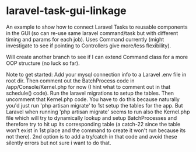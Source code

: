 # laravel-task-gui-linkage

An example to show how to connect Laravel Tasks to reusable components in the GUI (so can re-use same laravel command/task but with different timing and params for each job). Uses Command currently (might investigate to see if pointing to Controllers give more/less flexibility).

Will create another branch to see if I can extend Command class for a more OOP structure (no luck so far).

Note to get started: 
Add your mysql connection info to a Laravel .env file in root dir.
Then comment out the BatchProcess code in /app/Console/Kernel.php for now (I hint what to comment out in that schedule() code).
Run the laravel migrations to setup the tables. 
Then uncomment that Kernel.php code.
You have to do this because naturally you'd just run 'php artisan migrate' to 1st setup the tables for the app.
But Laravel when running 'php artisan migrate' seems to run also the Kernel.php file which will try to dynamically lookup and setup BatchProcesses and therefore try to hit up its corresponding table (a catch-22 since the table won't exist in 1st place and the command to create it won't run because its not there). 2nd option is to add a try/catch in that code and avoid these silently errors but not sure i want to do that.
